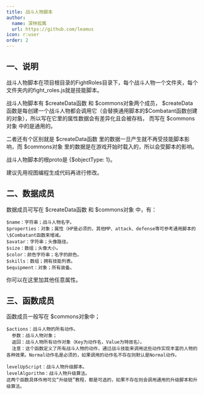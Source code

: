 ```yaml
---
title: 战斗人物脚本
author:
  name: 深林孤鹰
  url: https://github.com/leamus
icon: r:user
order: 2
---
```


## 一、说明

战斗人物脚本在项目根目录的FightRoles目录下，每个战斗人物一个文件夹，每个文件夹内的fight_roles.js就是技能脚本。

战斗人物脚本有 \$createData函数 和 \$commons对象两个成员，
\$createData函数是每创建一个战斗人物都会调用它（会替换通用脚本的\$Combatant函数创建的对象），所以写在它里的属性数据会有差异化且会被存档，
而写在 \$commons对象 中的是通用的。

二者还有个区别就是 \$createData函数 里的数据一旦产生就不再受技能脚本影响，而 \$commons对象 里的数据是在游戏开始时载入的，所以会受脚本的影响。

战斗人物脚本的根proto是 {\$objectType: 1}。

建议先用视图编程生成代码再进行修改。

## 二、数据成员

数据成员可写在 \$createData函数 和 \$commons对象 中，有：

```text
$name：字符串；战斗人物名字。
$properties：对象；属性（HP是必须的，其他MP、attack、defense等可参考通用脚本的\$Combatant函数来增减。
$avatar：字符串；头像路径。
$size：数组；头像大小。
$color：颜色字符串；名字的颜色。
$skills：数组；拥有技能列表。
$equipment：对象；所有装备。
```

你可以在这里加其他任意属性。

## 三、函数成员

函数成员一般写在 \$commons对象中；

```text
$actions：战斗人物的所有动作。
  参数：战斗人物对象；
  返回：战斗人物所有动作对象（Key为动作名，Value为特效名）。
  注意：这个函数定义了所有战斗人物的动作，通过战斗技能来调用这些动作实现丰富的人物的各种效果。Normal动作名是必须的，如果调用的动作名不存在则默认是Normal动作。

levelUpScript：战斗人物升级脚本。
levelAlgorithm：战斗人物升级算法。
这两个函数具体作用可见“升级链”教程，都是可选的，如果不存在则会调用通用的升级脚本和升级算法。
```
